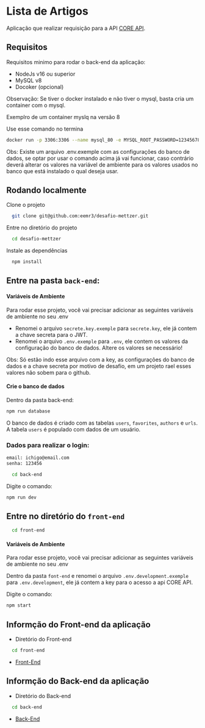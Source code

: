 # Lista de Artigos

Aplicação que realizar requisição para a API [CORE API](https://core.ac.uk/docs/#!/all/search).

## Requisitos

Requisitos minimo para rodar o back-end da aplicação:

- NodeJs v16 ou superior
- MySQL v8
- Docoker (opcional)

Observação: Se tiver o docker instalado e não tiver o mysql, basta cria um container com o mysql.

Exemplro de um container myslq na versão 8

Use esse comando no termina
```bash
docker run -p 3306:3306 --name mysql_80 -e MYSQL_ROOT_PASSWORD=12345678 -d mysql:8 mysqld --default-authentication-plugin=mysql_native_password

```
Obs: Existe um arquivo .env.exemple com as configurações do banco de dados, se optar por usar o comando acima já vai funcionar, caso contrário deverá alterar os valores na variável de ambiente para os valores usados no banco que está instalado o qual deseja usar.


## Rodando localmente

Clone o projeto

```bash
  git clone git@github.com:eemr3/desafio-mettzer.git
```

Entre no diretório do projeto

```bash
  cd desafio-mettzer
```

Instale as dependências

```bash
  npm install
```
## Entre na pasta `back-end`: 
#### Variáveis de Ambiente

Para rodar esse projeto, você vai precisar adicionar as seguintes variáveis de ambiente no seu .env

- Renomei o arquivo `secrete.key.exemple` para `secrete.key`, ele já contem a chave secreta para o JWT.
- Renomei o arquivo `.env.exemple` para `.env`, ele contem os valores da configuração do banco de dados. Altere os valores se necessário!


Obs: Só estão indo esse arquivo com a key, as configurações do banco de dados e a chave secreta por motivo de desafio, em um projeto rael esses valores não sobem para o github.

#### Crie o banco de dados

Dentro da pasta back-end:

```bash
npm run database
``` 
O banco de dados é criado com as tabelas `users`, `favorites`, `authors` e `urls`. A tabela `users` é populado com dados de um usuário.

### Dados para realizar o login: 
```bash
email: ichigo@email.com
senha: 123456
```

```bash
  cd back-end
```
Digite o comando: 
```bash
npm run dev
```

## Entre no diretório do ``front-end``

```bash
  cd front-end
```

#### Variáveis de Ambiente

Para rodar esse projeto, você vai precisar adicionar as seguintes variáveis de ambiente no seu .env

Dentro da pasta `font-end` e renomei o arquivo `.env.development.exemple` para `.env.development`, ele já contem a key para o acesso a api CORE API.

Digite o comando:
```bash
npm start
```

## Informção do Front-end da aplicação

- Diretório do Front-end

```bash
  cd front-end
```

- [Front-End](https://github.com/eemr3/desafio-mettzer/tree/main/front-end)

## Informção do Back-end da aplicação

- Diretório do Back-end

```bash
  cd back-end
```
- [Back-End](https://github.com/eemr3/desafio-mettzer/tree/main/back-end)